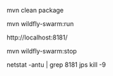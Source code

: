 mvn clean package

mvn wildfly-swarm:run

http://localhost:8181/


mvn wildfly-swarm:stop

netstat -antu | grep 8181
jps
kill -9